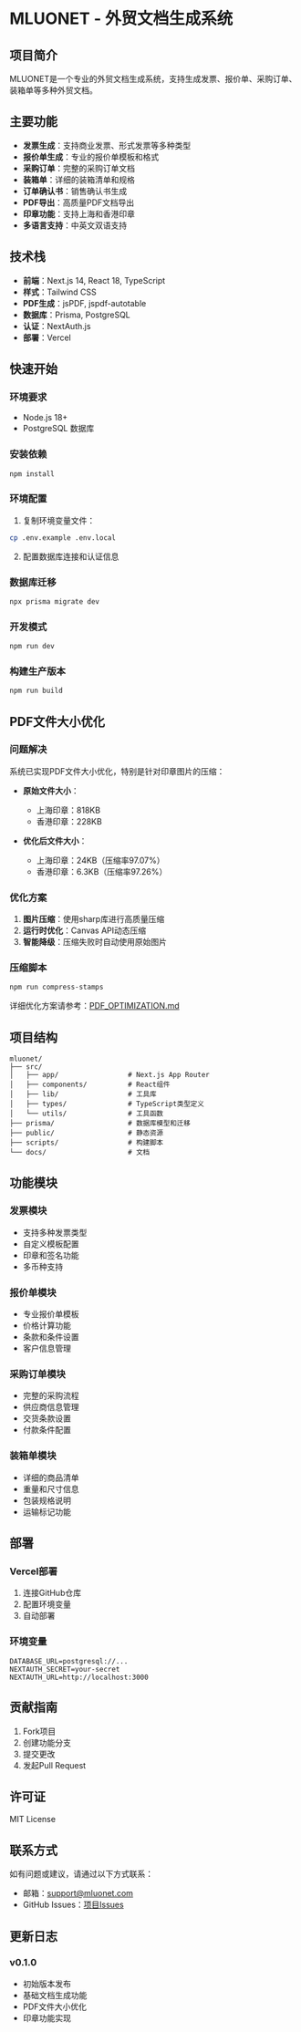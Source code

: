 # MLUONET - 外贸文档生成系统

## 项目简介

MLUONET是一个专业的外贸文档生成系统，支持生成发票、报价单、采购订单、装箱单等多种外贸文档。

## 主要功能

- **发票生成**：支持商业发票、形式发票等多种类型
- **报价单生成**：专业的报价单模板和格式
- **采购订单**：完整的采购订单文档
- **装箱单**：详细的装箱清单和规格
- **订单确认书**：销售确认书生成
- **PDF导出**：高质量PDF文档导出
- **印章功能**：支持上海和香港印章
- **多语言支持**：中英文双语支持

## 技术栈

- **前端**：Next.js 14, React 18, TypeScript
- **样式**：Tailwind CSS
- **PDF生成**：jsPDF, jspdf-autotable
- **数据库**：Prisma, PostgreSQL
- **认证**：NextAuth.js
- **部署**：Vercel

## 快速开始

### 环境要求

- Node.js 18+
- PostgreSQL 数据库

### 安装依赖

```bash
npm install
```

### 环境配置

1. 复制环境变量文件：
```bash
cp .env.example .env.local
```

2. 配置数据库连接和认证信息

### 数据库迁移

```bash
npx prisma migrate dev
```

### 开发模式

```bash
npm run dev
```

### 构建生产版本

```bash
npm run build
```

## PDF文件大小优化

### 问题解决

系统已实现PDF文件大小优化，特别是针对印章图片的压缩：

- **原始文件大小**：
  - 上海印章：818KB
  - 香港印章：228KB

- **优化后文件大小**：
  - 上海印章：24KB（压缩率97.07%）
  - 香港印章：6.3KB（压缩率97.26%）

### 优化方案

1. **图片压缩**：使用sharp库进行高质量压缩
2. **运行时优化**：Canvas API动态压缩
3. **智能降级**：压缩失败时自动使用原始图片

### 压缩脚本

```bash
npm run compress-stamps
```

详细优化方案请参考：[PDF_OPTIMIZATION.md](./PDF_OPTIMIZATION.md)

## 项目结构

```
mluonet/
├── src/
│   ├── app/                 # Next.js App Router
│   ├── components/          # React组件
│   ├── lib/                 # 工具库
│   ├── types/               # TypeScript类型定义
│   └── utils/               # 工具函数
├── prisma/                  # 数据库模型和迁移
├── public/                  # 静态资源
├── scripts/                 # 构建脚本
└── docs/                    # 文档
```

## 功能模块

### 发票模块
- 支持多种发票类型
- 自定义模板配置
- 印章和签名功能
- 多币种支持

### 报价单模块
- 专业报价单模板
- 价格计算功能
- 条款和条件设置
- 客户信息管理

### 采购订单模块
- 完整的采购流程
- 供应商信息管理
- 交货条款设置
- 付款条件配置

### 装箱单模块
- 详细的商品清单
- 重量和尺寸信息
- 包装规格说明
- 运输标记功能

## 部署

### Vercel部署

1. 连接GitHub仓库
2. 配置环境变量
3. 自动部署

### 环境变量

```env
DATABASE_URL=postgresql://...
NEXTAUTH_SECRET=your-secret
NEXTAUTH_URL=http://localhost:3000
```

## 贡献指南

1. Fork项目
2. 创建功能分支
3. 提交更改
4. 发起Pull Request

## 许可证

MIT License

## 联系方式

如有问题或建议，请通过以下方式联系：

- 邮箱：support@mluonet.com
- GitHub Issues：[项目Issues](https://github.com/your-repo/issues)

## 更新日志

### v0.1.0
- 初始版本发布
- 基础文档生成功能
- PDF文件大小优化
- 印章功能实现
